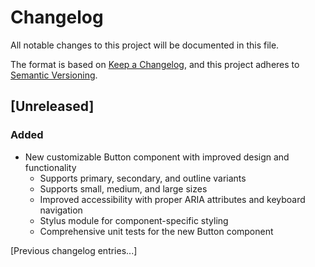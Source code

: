 # Changelog

All notable changes to this project will be documented in this file.

The format is based on [Keep a Changelog](https://keepachangelog.com/en/1.0.0/),
and this project adheres to [Semantic Versioning](https://semver.org/spec/v2.0.0.html).

## [Unreleased]

### Added
- New customizable Button component with improved design and functionality
  - Supports primary, secondary, and outline variants
  - Supports small, medium, and large sizes
  - Improved accessibility with proper ARIA attributes and keyboard navigation
  - Stylus module for component-specific styling
  - Comprehensive unit tests for the new Button component

[Previous changelog entries...]